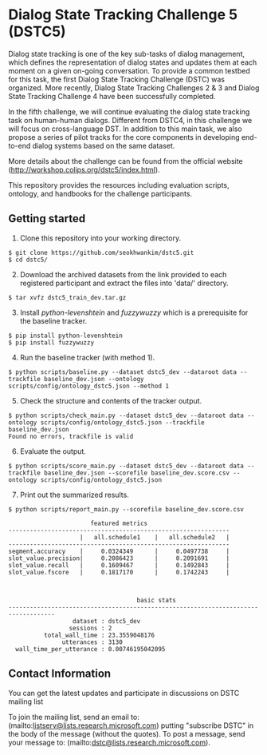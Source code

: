 # Dialog State Tracking Challenge 5 (DSTC5)

Dialog state tracking is one of the key sub-tasks of dialog management, which defines the representation of dialog states and updates them at each moment on a given on-going conversation. To provide a common testbed for this task, the first Dialog State Tracking Challenge (DSTC) was organized. More recently, Dialog State Tracking Challenges 2 & 3 and Dialog State Tracking Challenge 4 have been successfully completed.

In the fifth challenge, we will continue evaluating the dialog state tracking task on human-human dialogs. Different from DSTC4, in this challenge we will focus on cross-language DST. In addition to this main task, we also propose a series of pilot tracks for the core components in developing end-to-end dialog systems based on the same dataset.

More details about the challenge can be found from the official website (http://workshop.colips.org/dstc5/index.html).

This repository provides the resources including evaluation scripts, ontology, and handbooks for the challenge participants.

## Getting started

1. Clone this repository into your working directory.
``` shell
$ git clone https://github.com/seokhwankim/dstc5.git
$ cd dstc5/
```

2. Download the archived datasets from the link provided to each registered participant and extract the files into 'data/' directory.
``` shell
$ tar xvfz dstc5_train_dev.tar.gz
```

3. Install *python-levenshtein* and *fuzzywuzzy* which is a prerequisite for the baseline tracker.
``` shell
$ pip install python-levenshtein
$ pip install fuzzywuzzy
```

4. Run the baseline tracker (with method 1).
``` shell
$ python scripts/baseline.py --dataset dstc5_dev --dataroot data --trackfile baseline_dev.json --ontology scripts/config/ontology_dstc5.json --method 1
```

5. Check the structure and contents of the tracker output.
``` shell
$ python scripts/check_main.py --dataset dstc5_dev --dataroot data --ontology scripts/config/ontology_dstc5.json --trackfile baseline_dev.json
Found no errors, trackfile is valid
```

6. Evaluate the output.
``` shell
$ python scripts/score_main.py --dataset dstc5_dev --dataroot data --trackfile baseline_dev.json --scorefile baseline_dev.score.csv --ontology scripts/config/ontology_dstc5.json
```

7. Print out the summarized results.
``` shell
$ python scripts/report_main.py --scorefile baseline_dev.score.csv

                       featured metrics
--------------------------------------------------------------
                    |   all.schedule1    |   all.schedule2   |
--------------------------------------------------------------
segment.accuracy    |     0.0324349      |     0.0497738     |
slot_value.precision|     0.2086423      |     0.2091691     |
slot_value.recall   |     0.1609467      |     0.1492843     |
slot_value.fscore   |     0.1817170      |     0.1742243     |



                                    basic stats
-----------------------------------------------------------------------------------
                  dataset : dstc5_dev
                 sessions : 2
          total_wall_time : 23.3559048176
               utterances : 3130
  wall_time_per_utterance : 0.00746195042095
```

## Contact Information
You can get the latest updates and participate in discussions on DSTC mailing list

To join the mailing list, send an email to: (mailto:listserv@lists.research.microsoft.com)
putting "subscribe DSTC" in the body of the message (without the quotes).
To post a message, send your message to: (mailto:dstc@lists.research.microsoft.com).
